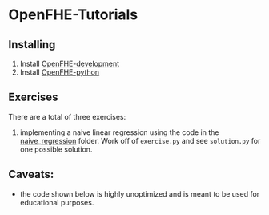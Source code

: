 # OpenFHE-Tutorials

## Installing

1. Install [OpenFHE-development](https://github.com/openfheorg/openfhe-development)
2. Install [OpenFHE-python](https://github.com/openfheorg/openfhe-python)

## Exercises

There are a total of three exercises:

1) implementing a naive linear regression using the code in the [naive_regression](./naive_regression) folder. Work off of
`exercise.py` and see `solution.py` for one possible solution.

## Caveats:

- the code shown below is highly unoptimized and is meant to be used for educational purposes.
